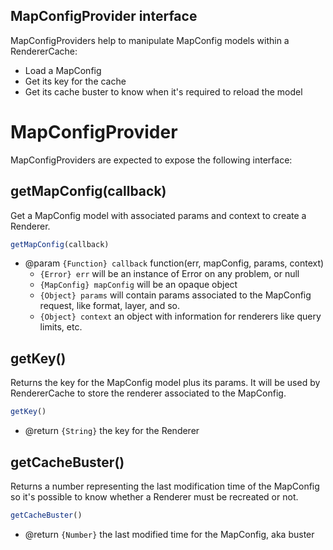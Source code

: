 MapConfigProvider interface
---------------------------

MapConfigProviders help to manipulate MapConfig models within a RendererCache:
 - Load a MapConfig
 - Get its key for the cache
 - Get its cache buster to know when it's required to reload the model

# MapConfigProvider

MapConfigProviders are expected to expose the following interface:

## getMapConfig(callback)

Get a MapConfig model with associated params and context to create a Renderer.

```javascript
getMapConfig(callback)
```
 - @param `{Function} callback` function(err, mapConfig, params, context)
   * `{Error} err` will be an instance of Error on any problem, or null
   * `{MapConfig} mapConfig` will be an opaque object
   * `{Object} params` will contain params associated to the MapConfig request, like format, layer, and so.
   * `{Object} context` an object with information for renderers like query limits, etc.

## getKey()

Returns the key for the MapConfig model plus its params. It will be used by RendererCache to store the renderer
associated to the MapConfig.

```javascript
getKey()
```
 - @return `{String}` the key for the Renderer

## getCacheBuster()

Returns a number representing the last modification time of the MapConfig so it's possible to know whether a Renderer
must be recreated or not.

```javascript
getCacheBuster()
```
 - @return `{Number}` the last modified time for the MapConfig, aka buster
